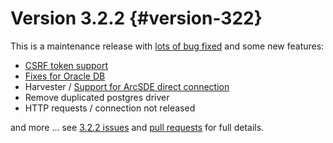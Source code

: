 # Version 3.2.2 {#version-322}

This is a maintenance release with [lots of bug fixed](https://github.com/geonetwork/core-geonetwork/issues?q=is%3Aissue+is%3Aclosed+milestone%3A3.2.2) and some new features:

-   [CSRF token support](https://github.com/geonetwork/core-geonetwork/pull/1967)
-   [Fixes for Oracle DB](https://github.com/geonetwork/core-geonetwork/pull/1968)
-   Harvester / [Support for ArcSDE direct connection](https://github.com/geonetwork/core-geonetwork/pull/1945)
-   Remove duplicated postgres driver
-   HTTP requests / connection not released

and more \... see [3.2.2 issues](https://github.com/geonetwork/core-geonetwork/issues?q=is%3Aissue+milestone%3A3.2.2+is%3Aclosed) and [pull requests](https://github.com/geonetwork/core-geonetwork/pulls?q=milestone%3A3.2.2+is%3Aclosed+is%3Apr) for full details.
